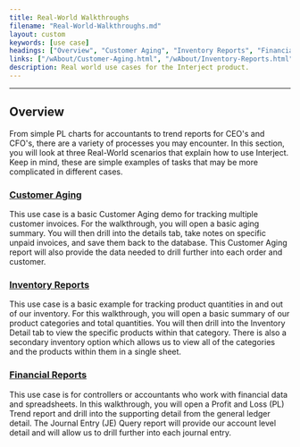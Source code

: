 ```yaml
---
title: Real-World Walkthroughs
filename: "Real-World-Walkthroughs.md"
layout: custom
keywords: [use case]
headings: ["Overview", "Customer Aging", "Inventory Reports", "Financial Reports"]
links: ["/wAbout/Customer-Aging.html", "/wAbout/Inventory-Reports.html", "/wAbout/Financial-Report.html"]
description: Real world use cases for the Interject product.
---
```

* * *

## Overview

From simple PL charts for accountants to trend reports for CEO's and CFO's, there are a variety of processes you may encounter. In this section, you will look at three Real-World scenarios that explain how to use Interject. Keep in mind, these are simple examples of tasks that may be more complicated in different cases.

### [Customer Aging](/wAbout/Customer-Aging.html)

This use case is a basic Customer Aging demo for tracking multiple customer invoices. For the walkthrough, you will open a basic aging summary. You will then drill into the details tab, take notes on specific unpaid invoices, and save them back to the database. This Customer Aging report will also provide the data needed to drill further into each order and customer.

### [Inventory Reports](/wAbout/Inventory-Reports.html)

This use case is a basic example for tracking product quantities in and out of our inventory. For this walkthrough, you will open a basic summary of our product categories and total quantities. You will then drill into the Inventory Detail tab to view the specific products within that category. There is also a secondary inventory option which allows us to view all of the categories and the products within them in a single sheet.

### [Financial Reports](/wAbout/Financial-Report.html)

This use case is for controllers or accountants who work with financial data and spreadsheets. In this walkthrough, you will open a Profit and Loss (PL) Trend report and drill into the supporting detail from the general ledger detail. The Journal Entry (JE) Query report will provide our account level detail and will allow us to drill further into each journal entry.
